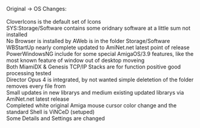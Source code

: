 Original -> OS Changes:<br>
<br>
CloverIcons is the default set of Icons<br>
SYS:Storage/Software contains some oridnary software at a little sum not installed<br>
No Browser is installed by AWeb is in the folder Storage/Software<br>
WBStartUp nearly complete updated to AmiNet.net latest point of release<br>
PowerWindowsNG include for some special AmigaOS/3.9 features, like the most known feature of window out of desktop moveing<br>
Both MiamiDX & Genesis TCP/IP Stacks are for function positive good processing tested<br>
Director Opus 4 is integrated, by not wanted simple deletetion of the folder removes every file from<br>
Small updates in new librarys and medium existing updated librarys via AmiNet.net latest release<br>
Completed white original Amiga mouse cursor color change and the standard Shell is ViNCeD (setuped)<br>
Some Details and Settings are changed<br>
